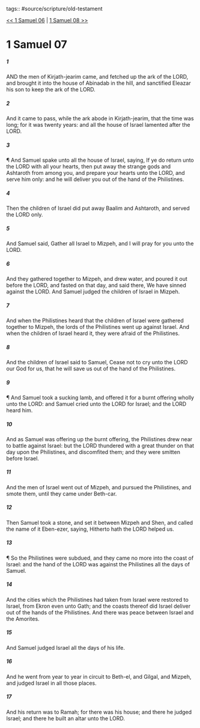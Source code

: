 tags:: #source/scripture/old-testament

[<< 1 Samuel 06](/old-testament/09_1_Samuel/1_Samuel_06.md) | [1 Samuel 08 >>](/old-testament/09_1_Samuel/1_Samuel_08.md)

# 1 Samuel 07

##### 1

AND the men of Kirjath-jearim came, and fetched up the ark of the LORD, and brought it into the house of Abinadab in the hill, and sanctified Eleazar his son to keep the ark of the LORD.

##### 2

And it came to pass, while the ark abode in Kirjath-jearim, that the time was long; for it was twenty years: and all the house of Israel lamented after the LORD.

##### 3

¶ And Samuel spake unto all the house of Israel, saying, If ye do return unto the LORD with all your hearts, then put away the strange gods and Ashtaroth from among you, and prepare your hearts unto the LORD, and serve him only: and he will deliver you out of the hand of the Philistines.

##### 4

Then the children of Israel did put away Baalim and Ashtaroth, and served the LORD only.

##### 5

And Samuel said, Gather all Israel to Mizpeh, and I will pray for you unto the LORD.

##### 6

And they gathered together to Mizpeh, and drew water, and poured it out before the LORD, and fasted on that day, and said there, We have sinned against the LORD. And Samuel judged the children of Israel in Mizpeh.

##### 7

And when the Philistines heard that the children of Israel were gathered together to Mizpeh, the lords of the Philistines went up against Israel. And when the children of Israel heard it, they were afraid of the Philistines.

##### 8

And the children of Israel said to Samuel, Cease not to cry unto the LORD our God for us, that he will save us out of the hand of the Philistines.

##### 9

¶ And Samuel took a sucking lamb, and offered it for a burnt offering wholly unto the LORD: and Samuel cried unto the LORD for Israel; and the LORD heard him.

##### 10

And as Samuel was offering up the burnt offering, the Philistines drew near to battle against Israel: but the LORD thundered with a great thunder on that day upon the Philistines, and discomfited them; and they were smitten before Israel.

##### 11

And the men of Israel went out of Mizpeh, and pursued the Philistines, and smote them, until they came under Beth-car.

##### 12

Then Samuel took a stone, and set it between Mizpeh and Shen, and called the name of it Eben-ezer, saying, Hitherto hath the LORD helped us.

##### 13

¶ So the Philistines were subdued, and they came no more into the coast of Israel: and the hand of the LORD was against the Philistines all the days of Samuel.

##### 14

And the cities which the Philistines had taken from Israel were restored to Israel, from Ekron even unto Gath; and the coasts thereof did Israel deliver out of the hands of the Philistines. And there was peace between Israel and the Amorites.

##### 15

And Samuel judged Israel all the days of his life.

##### 16

And he went from year to year in circuit to Beth-el, and Gilgal, and Mizpeh, and judged Israel in all those places.

##### 17

And his return was to Ramah; for there was his house; and there he judged Israel; and there he built an altar unto the LORD.
